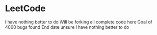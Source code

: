 # LeetCode
I have nothing better to do
Will be forking all complete code here
Goal of 4000 bugs found
End date unsure 
I have nothing better to do

